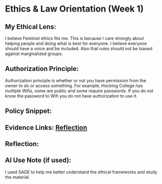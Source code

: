# Ethics & Law Orientation (Week 1) 

## My Ethical Lens: 
  I believe Feminist ethics fits me. This is because I care strongly about helping people and doing what is best for everyone. I believe everyone should have a voice and be included. Also that rules should not be biased against marginalized groups.

## Authorization Principle: 
  Authorization principle is whether or not you have permission from the owner to do or access something. For example, Hocking College has multiple Wifis, some are public and some require passwords. If you do not know the password to Wifi you do not have authorization to use it.

## Policy Snippet: 

## Evidence Links: [Reflection](https://drive.google.com/file/d/1avGxPcdH8SlL-8lDsX0-ox-9iPwobzUQ/view?usp=drive_link)

## Reflection: 

## AI Use Note (if used):
  I used SAGE to help me better understand the ethical frameworks and study the material. 
